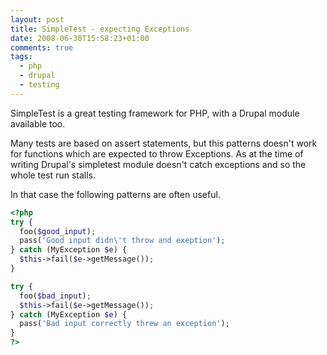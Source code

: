 ```yaml
---
layout: post
title: SimpleTest - expecting Exceptions
date: 2008-06-30T15:58:23+01:00
comments: true
tags:
  - php
  - drupal
  - testing
---
```


SimpleTest is a great testing framework for PHP, with a Drupal module available too.

Many tests are based on assert statements, but this patterns doesn't work for functions which are expected to throw Exceptions. As at the time of writing Drupal's simpletest module doesn't catch exceptions and so the whole test run stalls.

In that case the following patterns are often useful.

<!--more-->

```php
<?php
try {
  foo($good_input);
  pass('Good input didn\'t throw and exeption');
} catch (MyException $e) {
  $this->fail($e->getMessage());
}

try {
  foo($bad_input);
  $this->fail($e->getMessage());
} catch (MyException $e) {
  pass('Bad input correctly threw an exception');
}
?>
```
